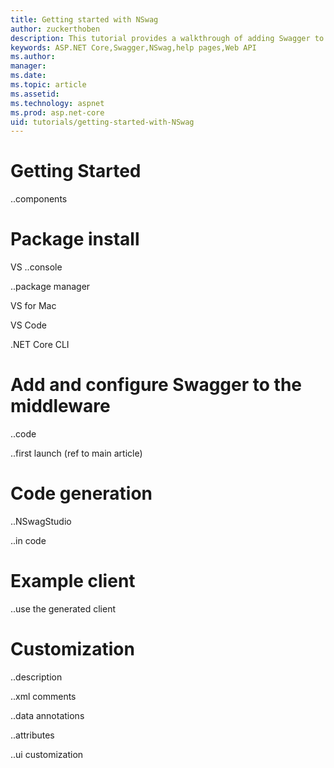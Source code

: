 ```yaml
---
title: Getting started with NSwag
author: zuckerthoben
description: This tutorial provides a walkthrough of adding Swagger to generate documentation and help pages for a Web API application.
keywords: ASP.NET Core,Swagger,NSwag,help pages,Web API
ms.author: 
manager: 
ms.date:
ms.topic: article
ms.assetid: 
ms.technology: aspnet
ms.prod: asp.net-core
uid: tutorials/getting-started-with-NSwag
---
```


# Getting Started

..components

# Package install

VS
..console

..package manager

VS for Mac

VS Code

.NET Core CLI

# Add and configure Swagger to the middleware

..code

..first launch (ref to main article)

# Code generation

..NSwagStudio 

..in code 

# Example client

..use the generated client

# Customization

..description

..xml comments

..data annotations

..attributes

..ui customization

